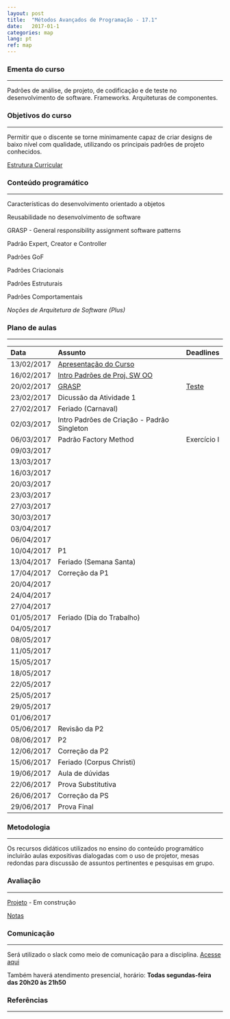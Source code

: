 ```yaml
---
layout: post
title:  "Métodos Avançados de Programação - 17.1"
date:   2017-01-1
categories: map
lang: pt
ref: map
---
```


### Ementa do curso
___

Padrões de análise, de projeto, de codificação e de teste no desenvolvimento de software. Frameworks. Arquiteturas de componentes.

### Objetivos do curso
___

Permitir que o discente se torne minimamente capaz de criar designs de baixo nível com qualidade, utilizando os principais padrões de projeto conhecidos.

[Estrutura Curricular](https://drive.google.com/file/d/0B9oADRpZVGECMmQ4WV83YVlRRGs/view?usp=sharing)

### Conteúdo programático
___

Características do desenvolvimento orientado a objetos

Reusabilidade no desenvolvimento de software

GRASP - General responsibility assignment software patterns

Padrão Expert, Creator e Controller

Padrões GoF

Padrões Criacionais 

Padrões Estruturais

Padrões Comportamentais

_Noções de Arquitetura de Software (Plus)_

### Plano de aulas
___

| Data	| Assunto | Deadlines
| :------- | :------ | :------ |
| 13/02/2017 | [Apresentação do Curso](https://docs.google.com/presentation/d/1mOPHxgTf-A9LoSyBTqXDawuYjvLN6OLG_ytMcxBym_w/edit#slide=id.g1cd879af31_0_542)
| 16/02/2017 | [Intro Padrões de Proj. SW OO](https://docs.google.com/presentation/d/13WPIixGznyko2lYZDl54ltgzTWyRVW7U-LRAZEEmX74/preview?slide=id.p)
| 20/02/2017 |[GRASP](https://docs.google.com/presentation/d/1E0U-IXt7-KPCndPUqKGZ44LF1B3SJlKOCCjmnYLHH6s/preview) | [Teste](http://www.dsc.ufcg.edu.br/~jacques/cursos/map/html/auto.htm)
| 23/02/2017 | Dicussão da Atividade 1 
| 27/02/2017 | Feriado (Carnaval)
| 02/03/2017 | Intro Padrões de Criação - Padrão Singleton
| 06/03/2017 | Padrão Factory Method | Exercício I
| 09/03/2017 | 
| 13/03/2017 |
| 16/03/2017 |
| 20/03/2017 |
| 23/03/2017 |
| 27/03/2017 |
| 30/03/2017 |
| 03/04/2017 |
| 06/04/2017 |
| 10/04/2017 | P1
| 13/04/2017 | Feriado (Semana Santa)
| 17/04/2017 | Correção da P1
| 20/04/2017 |
| 24/04/2017 |
| 27/04/2017 |
| 01/05/2017 | Feriado (Dia do Trabalho)
| 04/05/2017 |
| 08/05/2017 |
| 11/05/2017 |
| 15/05/2017 |
| 18/05/2017 |
| 22/05/2017 |
| 25/05/2017 |
| 29/05/2017 |
| 01/06/2017 |
| 05/06/2017 |	Revisão da P2
| 08/06/2017 |	P2
| 12/06/2017 |	Correção da P2
| 15/06/2017 |	Feriado (Corpus Christi)
| 19/06/2017 |	Aula de dúvidas
| 22/06/2017 |	Prova Substitutiva
| 26/06/2017 |	Correção da PS
| 29/06/2017 |	Prova Final


### Metodologia
___
Os recursos didáticos utilizados no ensino do conteúdo programático incluirão aulas expositivas dialogadas com o uso de projetor, mesas redondas para discussão de assuntos pertinentes e pesquisas em grupo.

### Avaliação
___
[Projeto]() - Em construção

[Notas](https://docs.google.com/spreadsheets/d/1LSGXS7hxzQK_5fHpYqRZcOVVjCq_bn69RTGO_NnOpww/edit#gid=0)

### Comunicação
___
Será utilizado o slack como meio de comunicação para a disciplina. [Acesse aqui](https://map20171.slack.com/messages)

Também haverá atendimento presencial, horário: **Todas segundas-feira das 20h20 às 21h50**

### Referências
___
